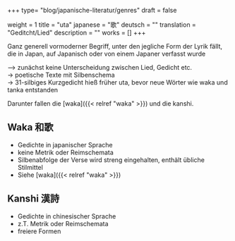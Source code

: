 +++
type= "blog/japanische-literatur/genres"
draft = false

weight = 1
title = "uta"
japanese = "歌"
deutsch = ""
translation = "Geditcht/Lied"
description = ""
works = []
+++

Ganz generell vormoderner Begriff, unter den jegliche Form der Lyrik fällt, die in Japan, auf Japanisch oder von einem Japaner verfasst wurde

–> zunächst keine Unterscheidung zwischen Lied, Gedicht etc.  
-> poetische Texte mit Silbenschema  
-> 31-silbiges Kurzgedicht hieß früher uta, bevor neue Wörter wie waka und tanka entstanden

Darunter fallen die [waka]({{< relref "waka" >}}) und die kanshi.

## Waka 和歌

- Gedichte in japanischer Sprache
- keine Metrik oder Reimschemata
- Silbenabfolge der Verse wird streng eingehalten, enthält übliche Stilmittel
- Siehe [waka]({{< relref "waka" >}})

## Kanshi 漢詩

- Gedichte in chinesischer Sprache
- z.T. Metrik oder Reimschemata
- freiere Formen

<!--
uta awase
Gedichtswettbewerb (->waka; häufig am Hof in Heian-Zeit)
kommt u.a. im kagero nikki vor
-->